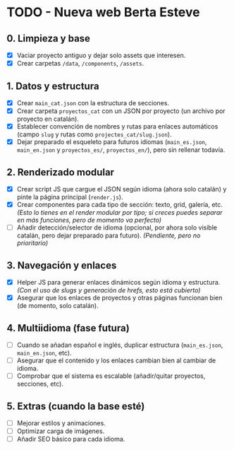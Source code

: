 # TODO - Nueva web Berta Esteve

## 0. Limpieza y base
- [x] Vaciar proyecto antiguo y dejar solo assets que interesen.
- [x] Crear carpetas `/data`, `/components`, `/assets`.

## 1. Datos y estructura
- [x] Crear `main_cat.json` con la estructura de secciones.
- [x] Crear carpeta `proyectos_cat` con un JSON por proyecto (un archivo por proyecto en catalán).
- [x] Establecer convención de nombres y rutas para enlaces automáticos (campo `slug` y rutas como `projectes_cat/slug.json`).
- [x] Dejar preparado el esqueleto para futuros idiomas (`main_es.json`, `main_en.json` y `proyectos_es/`, `proyectos_en/`), pero sin rellenar todavía.

## 2. Renderizado modular
- [x] Crear script JS que cargue el JSON según idioma (ahora solo catalán) y pinte la página principal (`render.js`).
- [x] Crear componentes para cada tipo de sección: texto, grid, galería, etc. *(Esto lo tienes en el render modular por tipo; si creces puedes separar en más funciones, pero de momento va perfecto)*
- [ ] Añadir detección/selector de idioma (opcional, por ahora solo visible catalán, pero dejar preparado para futuro). *(Pendiente, pero no prioritario)*

## 3. Navegación y enlaces
- [x] Helper JS para generar enlaces dinámicos según idioma y estructura. *(Con el uso de slugs y generación de hrefs, esto está cubierto)*
- [x] Asegurar que los enlaces de proyectos y otras páginas funcionan bien (de momento, solo catalán).

## 4. Multiidioma (fase futura)
- [ ] Cuando se añadan español e inglés, duplicar estructura (`main_es.json`, `main_en.json`, etc).
- [ ] Asegurar que el contenido y los enlaces cambian bien al cambiar de idioma.
- [ ] Comprobar que el sistema es escalable (añadir/quitar proyectos, secciones, etc).

## 5. Extras (cuando la base esté)
- [ ] Mejorar estilos y animaciones.
- [ ] Optimizar carga de imágenes.
- [ ] Añadir SEO básico para cada idioma.